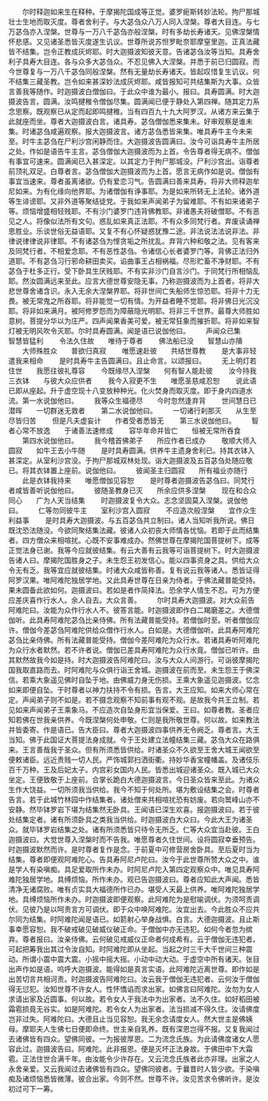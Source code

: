 <!-- { "loadSidebar": true } -->
　　尔时释迦如来生在释种。于摩揭陀国成等正觉。婆罗痆斯转妙法轮。拘尸那城壮士生地而取灭度。尊者舍利子。与大苾刍众八万人同入涅槃。尊者大目连。与七万苾刍亦入涅槃。世尊与一万八千苾刍亦般涅槃。时有多劫长寿诸天。见佛涅槃情怀悲感。又见诸圣悉皆灭度遂生讥议。世尊所说苏怛罗毗奈耶摩窒里迦。正真法藏皆不结集。岂令正教成灰烬耶。时大迦摄波知彼天意。告诸苾刍汝等当知。具寿舍利子具寿大目连。各与众多大苾刍众。不忍见佛入大涅槃。并悉于前已归圆寂。而今世尊复与一万八千苾刍同般涅槃。然有无量劫长寿诸天。皆起叹惜复生讥议。何不结集三藏圣教。岂令如来甚深妙法成灰烬耶。咸皆报知可共结集斯为大事。众皆言善我等随作。时迦摄波白僧伽曰。于此众中谁为最小。报曰。具寿圆满。时大迦摄波告言。圆满。汝鸣揵稚令僧伽尽集。圆满闻已便于静处入第四禅。随其定力系念思察。既观察已从定而起即鸣揵稚。当有四百九十九大阿罗汉。从诸方来云集于此就座而坐。尊者大迦摄波白言。诸具寿。苾刍僧伽悉来集未。好审观察是谁未集。时诸苾刍咸遍观察。报大迦摄波言。诸方苾刍悉皆来集。唯具寿牛主今未来至。时牛主苾刍在尸利沙宫闲静而住。大迦摄波告圆满曰。汝今可诣具寿牛主所居之处。作如是语告牛主言。苾刍僧伽大迦摄波而为上首。令告尊者得无病不。僧伽有事宜可速来。圆满闻已入甚深定。以其定力于拘尸那城没。尸利沙宫出。诣尊者前顶礼双足。白尊者言。苾刍僧伽大迦摄波而为上首。愿言无病作如是说。僧伽有事宜当速来。尊者虽离诸欲。仍有爱恋习气。告圆满曰善来具寿。将非大师释迦牟尼如来。为有化缘向他界耶。为诸僧伽有诤事耶。为是如来所转无上法轮。诸外道等生诽谤耶。又非外道等聚结徒党。于我如来声闻弟子为留难耶。不有如来诸弟子等。烦恼增盛相轻贱耶。不有沙门婆罗门违背佛教耶。非诸愚夫将破僧耶。不有恶见之人。将像似法所有文句。惑乱如来真正法耶。不有众多同梵行者。弃废读诵禅思胜业。乐谈世俗无益语耶。又复不有心怀疑惑犹豫二途。非法说法法说非法。非律说律律说非律耶。不有诸苾刍为悭贪垢之所扰乱。弃背六种和敬之法。见有客来及同梵行者。不相爱念耶。不有恶性苾刍。令诸信心长者婆罗门等。背佛正法归外道耶。不有苾刍习行邪命耕田卖买。谄曲事王占相祸福。尽形贮畜不净财耶。不有苾刍于杜多正行。受下卧具生厌贱耶。不有实非沙门自言沙门。于同梵行所相恼乱耶。然汝圆满远来至此。应言大德世尊安隐无事。乃称迦摄波而为上首者。将非大悲世尊舍诸含识。永入无余大涅槃界耶。将非世间亡失船师生惊恐耶。将非十力无畏。被无常鬼之所吞耶。将非能觉一切有情。为开益者睡不觉耶。将非佛日光沉没耶。将非如来满月。被阿修罗怨而为障蔽隐光明耶。将非三千世界。最尊大师胜如意树。菩提分华以为庄严。四声闻果香美可爱。被无常狂象而摧折耶。将非如来智灯被无明风吹令灭耶。尔时具寿圆满。闻是语已说伽他曰。
　　声闻众已集　　智慧皆猛利
　　令法久住故　　唯待于尊者
　　佛法船已没　　智慧山亦隤
　　大师殊胜众　　普欲归真寂
　　唯愿速赴彼　　共结世尊教
　　是大事非轻　　遣我来相命
　　是时具寿牛主告圆满曰。且止命言。以颂报曰。
　　无上明灯若住世　　我愿往彼礼尊容
　　今既缘尽入涅槃　　何有智人能赴彼
　　汝今持我三衣钵　　与彼大众应供者
　　我今入寂更不生　　唯愿圣慈咸忍恕
　　说此语已即从座起。升于虚空现十八变放种种光。化火焚身而取灭度。即于身内四道水流。第一水说伽他曰。
　　我等众生福德尽　　今时忽然逢弃背
　　世间慧日已潜晖　　一切群迷无救者
　　第二水说伽他曰。
　　一切诸行刹那灭　　从生至尽皆归苦
　　但是凡夫虚妄计　　作者受者悉皆无
　　第三水说伽他曰。
　　智者心常不放逸　　于诸善法速修成
　　容华年命并皆亡　　恒被无常所吞食
　　第四水说伽他曰。
　　我今稽首佛弟子　　所应作者已成办
　　敬顺大师入圆寂　　如牛王去小牛随
　　是时具寿圆满。供养牛主遗身舍利已。持其衣钵入甚深定。从室利沙宫没。于拘尸那城双林处现。诣大迦摄波及五百苾刍处随应敬已。将其衣钵置上座前。说伽他曰。
　　彼闻圣主归圆寂　　所有福业亦随行
　　此是衣钵我持来　　唯愿僧伽见容恕
　　是时尊者迦摄波告苾刍曰。同梵行者咸皆善听说伽他曰。
　　彼随圣教身已灭　　所余应供多涅槃
　　现在和合众同心　　广为人天当结集
　　时迦摄波复令大众。志念坚固莫入涅槃。说伽他曰。
　　仁等勿同彼牛主　　室利沙宫入圆寂
　　不应造次般涅槃　　宜作众生利益事
　　是时具寿大迦摄波。与五百苾刍共立制曰。诸人当知听我所说。佛日既沈恐法随没。今欲同聚结集法藏。彼诸人众初丧大师情各忧恼。若即于此而结集者。四方僧众来相喧扰。心既不安事难成办。然佛世尊在摩揭陀国菩提树下。成等正觉法身已谢。我等今应就彼结集。有云大善有云我等可诣菩提树下。时大迦摄波告诸人曰。摩揭陀国胜身之子。未生怨王初发信心。能以四事资身之具。供给大众令无有乏。我等宜应就彼结集。时诸大众咸皆称善。复有说云我等诸人。悉皆证得阿罗汉果。唯阿难陀独居学地。又此具寿世尊在日亲为侍者。于佛法藏普能受持。果未圆备此欲如何。迦摄波曰。若如是者作简择法。恐余学人情生不忍。可为方便应差庆喜作行水人。余人自去。大众言善。
　　尔时具寿大迦摄波。对大众前告阿难陀曰。汝能为众作行水人不。彼答言能。时迦摄波即作白二羯磨差之。大德僧伽听。此具寿阿难陀苾刍比亲侍佛。所有法藏普能受持。若僧伽时至。听者僧伽应许。僧伽今差苾刍阿难陀供给众僧作行水人。白如是。大德僧伽听。此具寿阿难陀苾刍比亲侍佛。所有法藏普能受持。僧伽今差阿难陀为众行水。若诸具寿听阿难陀为众行水者默然。若不许者说。僧伽已差具寿阿难陀为众行水竟。僧伽已听许。由其默然故我今如是持。时大迦摄波告阿难陀曰。汝与大众人间游行。可诣彼摩揭陀国我取直路而去。时阿难陀与众俱行诣王舍城。迦摄波在前而至。未生怨王于佛深信。若乘大象遥见佛时自坠于地。由佛威力身无伤损。王乘大象遥见迦摄波。忆念如来即便自坠。于时尊者以神力扶持不令有损。告言。大王应知。如来大师心常在定。声闻弟子则不如是。若不摄念观察不知前事有观不观。是故我今共王立制。若见如来声闻弟子王乘象马。不应造次自坠身形宜当保爱。王曰。如尊者教。圣者应知若佛在世我亲供养。今既涅槃何处申敬。仁则是我所敬世尊。何以故。如来教法并皆委寄。作是语已。告大臣曰。尊者大迦摄波四事供养无令阙乏。尊者言。大王当知。佛于此国证大菩提法身成就。今于王处建立法幢结集三藏。苾刍大众在路俱来。王言善哉我于圣众。但有所须悉皆供给。时诸圣众不久欲至王舍大城王闻欲至便敕诸臣。远近贵贱一切人民。严饰城郭扫洒街衢。持妙华香宝幢幡盖。及诸伎乐百千万种。王及后妃太子。内宫彩女国内人民。皆悉出城迎诸圣众。既入城已大众坐定。王便致敬于上座前。合掌长跪白大德迦摄波言。今日圣众皆来至此。为诸众生作大饶益。一切所须我当供给。我今不知于何处所。堪为敷设结集之会。时尊者告言。若于此城竹林园中作结集者。诸处僧来共相喧扰恐有妨废。若向鹫峰山亦不安静。然毕钵罗岩下堪为结集然无卧具。王闻语已深生欢喜。报迦摄波曰。若于彼处结集定者。诸有所须卧具之类我当供给。时迦摄波白大众曰。今此大王为诸圣众。就毕钵罗岩结集之处。诸有所须悉皆只待令无所乏。仁等大众宜当赴彼。王白迦摄波曰。大觉世尊入涅槃时而不告我。唯愿尊者久住世间。设将圆寂幸垂预告。时迦摄波默然而许。是时尊者复作是念。于前夏中可修营房舍卧具。至后夏时当为结集。尊者即便观阿难陀心。告具寿阿尼卢陀曰。汝今于此世尊所赞大众之中。谁是学人有染嗔痴。具足爱取所作未办。时阿尼卢陀入第四定观察众中。唯见具寿阿难陀独居学地。具缚烦恼。所作未办。观已告迦摄波曰。尊者应知此大声闻。悉皆清净无诸腐败。唯有贞实具大福德所作已办。堪受人天最上供养。唯阿难陀独居学地。具缚烦恼所作未办。时迦摄波即便观察。此阿难陀为是慰喻调伏。为须呵责调伏。见彼乃是以呵责言方可调伏。即于众中唤阿难陀。汝宜出去。今此胜众不应共尔同为结集。时阿难陀闻是语已。如箭射心举身战惧。白言。大德迦摄波。且止斯事幸愿容恕。我不破戒破见破威仪破正命。于僧伽中亦无违犯。如何今者忽为摈弃。尊者报曰。汝亲侍佛。云何破见戒威仪正命者何成希有。云于僧伽无违犯者。可起把筹我出其过令汝自知。时阿难陀即从坐起。当起之时三千大千世间三种震动。所谓小震中震大震。小摇中摇大摇。小动中动大动。于虚空中所有诸天。张目出声作如是语。呜呼大迦摄波。能得如是真言实语。此阿难陀近离世尊。即作如是出苦切言共相诃责。时迦摄波告阿难陀曰。汝云我于僧伽无违犯者。云何汝于僧伽得无愆犯。汝知世尊不许女人。性怀憍谄而求出家。如佛言曰阿难陀。汝勿为女人求请出家及近圆事。何以故。若令女人于我法中为出家者。法不久住。如好稻田被霜雹损竟无谷实。如是阿难陀。若令女人为出家者。法当损减不得久住。汝请佛度岂非过失。阿难陀曰。大德且止当见容恕。我无余念请度女人。然大世主是佛姨母。摩耶夫人生佛七日便即命终。世主亲自乳养。既有深恩岂得不报。又复我闻过去诸佛皆有四众。望佛同彼。一为报彼厚恩。二为流念氏族。为此请佛度诸女人愿容此过。迦摄波告曰。阿难陀。此非报恩。便是灭坏正法身故。于佛田中下大霜雹。正法住世合满千年。由汝能令少许存在。又云流念氏族者此亦非理。出家之人永舍亲爱。又云我闻过去诸佛皆有四众。望佛同彼者。于曩昔时人皆少欲。于染嗔痴及诸烦恼悉皆微薄。彼合出家。今则不然。世尊不许。汝见苦求令佛听许。是汝初过可下一筹。
